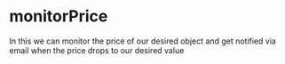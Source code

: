 # monitorPrice
In this we can monitor the price of our desired object and get notified via email when the price drops to our desired value
